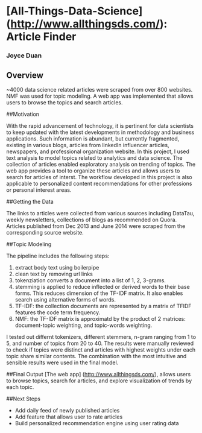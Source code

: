 # [All-Things-Data-Science] (http://www.allthingsds.com/): Article Finder

### Joyce Duan

## Overview
~4000 data science related articles were scraped from over 800 websites. NMF was used for topic modeling.  A web app was implemented that allows users to browse the topics and search articles.   

##Motivation

With the rapid advancement of technology, it is pertinent for data scientists to keep
updated with the latest developments in methodology and business applications. Such
information is abundant, but currently fragmented, existing in various blogs, articles from
linkedIn influencer articles, newspapers, and professional organization website. In this
project, I used text analysis to model topics related to analytics and
data science. The collection of articles enabled exploratory analysis on trending of
topics. The web app provides a tool to organize these articles and allows users to search for articles of interst. The workflow developed in this project is also applicable to personalized content recommendations for other professions or personal interest areas.

##Getting the Data

The links to articles were collected from various sources including DataTau, weekly newsletters, collections of blogs as recommended on Quora. Articles published from Dec 2013 and June 2014 were scraped from the corresponding source website.

##Topic Modeling

The pipeline includes the following steps:
1. extract body text using boilerpipe
2. clean text by removing url links 
3. tokenziation converts a document into a list of 1, 2, 3-grams.
4. stemming is applied to reduce inflected or derived words to their base forms. This reduces dimension of the TF-IDF matrix. It also enables search using alternative forms of words.
5. TF-IDF: the collection documents are represented by a matrix of TFIDF features the code term frequency.
6. NMF: the TF-IDF matrix is approximatd by the product of 2 matrices: document-topic weighting, and topic-words weighting.

I tested out differnt tokenizers, different stemmers, n-gram ranging from 1 to 5, and number of topics from 20 to 40. The results were manually reviewed to check if topics were distinct and articles with highest weights under each topic share similar contents. The combination with the most intuitive and sensible results were used in the final model.

##Final Output
[The web app] (http://www.allthingsds.com/), allows users to browse topics, search for articles, and explore visualization of trends by each topic.

##Next Steps
* Add daily feed of newly published articles
* Add feature that allows user to rate articles
* Build personalized recommendation engine using user rating data

